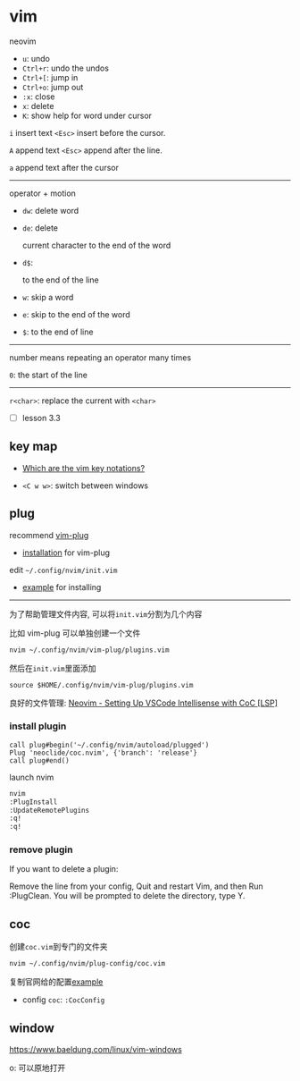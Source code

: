 # vim

neovim

- `u`: undo
- `Ctrl+r`: undo the undos
- `Ctrl+[`: jump in
- `Ctrl+o`: jump out
- `:x`: close
- `x`: delete
- `K`: show help for word under cursor

`i` insert text `<Esc>` insert before the cursor.

`A` append text `<Esc>` append after the line.

`a` append text after the cursor

---

operator + motion

- `dw`: delete word
- `de`: delete

  current character to the end of the word

- `d$`:

  to the end of the line

- `w`: skip a word
- `e`: skip to the end of the word
- `$`: to the end of line

---

number means repeating an operator many times

`0`: the start of the line

---

`r<char>`: replace the current with `<char>`

- [ ] lesson 3.3

## key map

- [Which are the vim key notations?](https://askubuntu.com/questions/567499/which-are-the-vim-key-notations)

- `<C w w>`: switch between windows

## plug

recommend [vim-plug](https://github.com/junegunn/vim-plug)

- [installation](https://github.com/junegunn/vim-plug#installation) for vim-plug

edit `~/.config/nvim/init.vim`

- [example](https://github.com/junegunn/vim-plug#example) for installing

---

为了帮助管理文件内容, 可以将`init.vim`分割为几个内容

比如 vim-plug 可以单独创建一个文件

```bash
nvim ~/.config/nvim/vim-plug/plugins.vim
```

然后在`init.vim`里面添加

```vim
source $HOME/.config/nvim/vim-plug/plugins.vim
```

良好的文件管理: [Neovim - Setting Up VSCode Intellisense with CoC [LSP]](https://www.youtube.com/watch?v=OXEVhnY621M)

### install plugin

```vim
call plug#begin('~/.config/nvim/autoload/plugged')
Plug 'neoclide/coc.nvim', {'branch': 'release'}
call plug#end()
```

launch nvim

```bash
nvim
:PlugInstall
:UpdateRemotePlugins
:q!
:q!
```

### remove plugin

If you want to delete a plugin:

Remove the line from your config,
Quit and restart Vim, and then
Run :PlugClean. You will be prompted to delete the directory, type Y.

## coc

创建`coc.vim`到专门的文件夹

```bash
nvim ~/.config/nvim/plug-config/coc.vim
```

复制官网给的配置[example](https://github.com/neoclide/coc.nvim#example-vim-configuration)

- config `coc`: `:CocConfig`

## window

https://www.baeldung.com/linux/vim-windows

o: 可以原地打开
